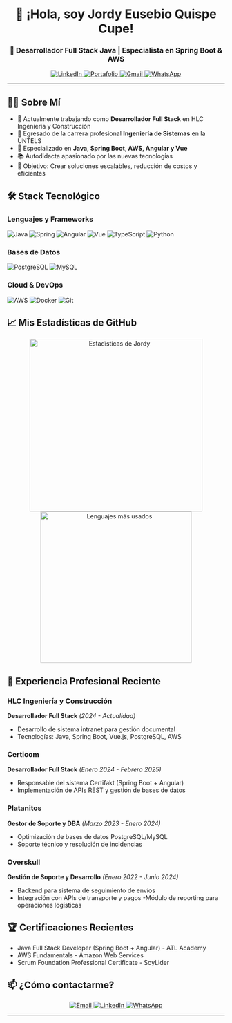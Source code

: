 <h1 align="center">👋 ¡Hola, soy Jordy Eusebio Quispe Cupe!</h1>
<h3 align="center">🚀 Desarrollador Full Stack Java | Especialista en Spring Boot & AWS</h3>

<p align="center">
  <a href="https://linkedin.com/in/jordy-cupe-1997nma" target="_blank">
    <img src="https://img.shields.io/badge/LinkedIn-0077B5?style=for-the-badge&logo=linkedin&logoColor=white" alt="LinkedIn">
  </a>
  <a href="https://jordy-21.github.io/portafolio/" target="_blank">
    <img src="https://img.shields.io/badge/Portafolio-FF5722?style=for-the-badge&logo=google-chrome&logoColor=white" alt="Portafolio">
  </a>
  <a href="mailto:cupejordy@gmail.com">
    <img src="https://img.shields.io/badge/Gmail-D14836?style=for-the-badge&logo=gmail&logoColor=white" alt="Gmail">
  </a>
  <a href="https://wa.me/51970643326">
    <img src="https://img.shields.io/badge/WhatsApp-25D366?style=for-the-badge&logo=whatsapp&logoColor=white" alt="WhatsApp">
  </a>
</p>

---

## 👨‍💻 Sobre Mí

- 💼 Actualmente trabajando como **Desarrollador Full Stack** en HLC Ingeniería y Construcción
- 🌱 Egresado de la carrera profesional **Ingeniería de Sistemas** en la UNTELS
- 🔭 Especializado en **Java, Spring Boot, AWS, Angular y Vue**
- 📚 Autodidacta apasionado por las nuevas tecnologías
- 🎯 Objetivo: Crear soluciones escalables, reducción de costos y eficientes

## 🛠 Stack Tecnológico

### Lenguajes y Frameworks
![Java](https://img.shields.io/badge/Java-ED8B00?style=for-the-badge&logo=openjdk&logoColor=white)
![Spring](https://img.shields.io/badge/Spring-6DB33F?style=for-the-badge&logo=spring&logoColor=white)
![Angular](https://img.shields.io/badge/Angular-DD0031?style=for-the-badge&logo=angular&logoColor=white)
![Vue](https://img.shields.io/badge/Vue-4FC08D?style=for-the-badge&logo=vue.js&logoColor=white)
![TypeScript](https://img.shields.io/badge/TypeScript-007ACC?style=for-the-badge&logo=typescript&logoColor=white)
![Python](https://img.shields.io/badge/Python-3776AB?style=for-the-badge&logo=python&logoColor=white)

### Bases de Datos
![PostgreSQL](https://img.shields.io/badge/PostgreSQL-316192?style=for-the-badge&logo=postgresql&logoColor=white)
![MySQL](https://img.shields.io/badge/MySQL-005C84?style=for-the-badge&logo=mysql&logoColor=white)

### Cloud & DevOps
![AWS](https://img.shields.io/badge/AWS-%23FF9900.svg?style=for-the-badge&logo=amazon-aws&logoColor=white)
![Docker](https://img.shields.io/badge/Docker-2CA5E0?style=for-the-badge&logo=docker&logoColor=white)
![Git](https://img.shields.io/badge/GIT-E44C30?style=for-the-badge&logo=git&logoColor=white)

## 📈 Mis Estadísticas de GitHub

<p align="center">
  <img src="https://github-readme-stats.vercel.app/api?username=Jordy-21&show_icons=true&theme=radical" alt="Estadísticas de Jordy" width="400"/>
  <img src="https://github-readme-stats.vercel.app/api/top-langs/?username=Jordy-21&layout=compact&theme=radical" alt="Lenguajes más usados" width="350"/>
</p>

## 💼 Experiencia Profesional Reciente

### HLC Ingeniería y Construcción
**Desarrollador Full Stack** *(2024 - Actualidad)*  
- Desarrollo de sistema intranet para gestión documental
- Tecnologías: Java, Spring Boot, Vue.js, PostgreSQL, AWS

### Certicom
**Desarrollador Full Stack** *(Enero 2024 - Febrero 2025)*  
- Responsable del sistema Certifakt (Spring Boot + Angular)
- Implementación de APIs REST y gestión de bases de datos

### Platanitos
**Gestor de Soporte y DBA** *(Marzo 2023 - Enero 2024)*  
- Optimización de bases de datos PostgreSQL/MySQL
- Soporte técnico y resolución de incidencias

### Overskull
**Gestión de Soporte y Desarrollo** *(Enero 2022 - Junio 2024)*  
- Backend para sistema de seguimiento de envíos
- Integración con APIs de transporte y pagos
-Módulo de reporting para operaciones logísticas

## 🏆 Certificaciones Recientes

- Java Full Stack Developer (Spring Boot + Angular) - ATL Academy
- AWS Fundamentals - Amazon Web Services
- Scrum Foundation Professional Certificate - SoyLider

## 📫 ¿Cómo contactarme?

<p align="center">
  <a href="mailto:cupejordy@gmail.com">
    <img src="https://img.shields.io/badge/Gmail-D14836?style=for-the-badge&logo=gmail&logoColor=white" alt="Email">
  </a>
  <a href="https://www.linkedin.com/in/jordy-cupe-1997nma">
    <img src="https://img.shields.io/badge/LinkedIn-0077B5?style=for-the-badge&logo=linkedin&logoColor=white" alt="LinkedIn">
  </a>
  <a href="https://wa.me/51970643326">
    <img src="https://img.shields.io/badge/WhatsApp-25D366?style=for-the-badge&logo=whatsapp&logoColor=white" alt="WhatsApp">
  </a>
</p>

---
